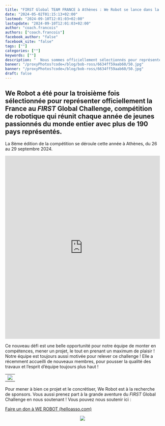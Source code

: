 ```yaml
---
title: "FIRST Global TEAM FRANCE à Athènes : We Robot se lance dans la compétition ! "
date: "2024-05-02T01:15:13+02:00"
lastmod: "2024-09-10T12:01:03+02:00"
lastupdate: "2024-09-10T12:01:03+02:00"
author: "coach.francois"
authors: ["coach.francois"]
facebook_author: "false"
facebook_site: "false"
tags: [""]
categories: [""]
keywords: [""]
description: "  Nous sommes officiellement sélectionnés pour représenter la France aux 8ème « Jeux Olympiques » de la robotique du FIRST Global Challenge à Athènes du 26 au 29 septembre 2024 "
baneer: "/proxyPhotos?code=/blog/bob-ross/6634ff59aab60/50.jpg"
banner: "/proxyPhotos?code=/blog/bob-ross/6634ff59aab60/50.jpg"
draft: false
---
```

## We Robot a été pour la troisième fois sélectionnée pour représenter officiellement la France au <i>FIRST</i> Global Challenge, compétition de robotique qui réunit chaque année de jeunes passionnés du monde entier avec plus de 190 pays représentés. 

La 8ème édition de la compétition se déroule cette année à Athènes, du 26 au 29 septembre 2024.

<iframe class="youtube-player" width="100%" height="597" src="https://www.youtube.com/embed/MAF51J53uoE?
version=3&amp;rel=1&amp;showsearch=0&amp;showinfo=1&amp;iv_load_policy=1&amp;fs=1&amp;hl=fr-FR&amp;autohide=2&amp;wmode=transparent" allowfullscreen="true" style="border:0;" sandbox="allow-scripts allow-same-origin allow-popups allow-presentation allow-popups-to-escape-sandbox"></iframe>
 
Ce nouveau défi est une belle opportunité pour notre équipe de monter en compétences, mener un projet, le tout en prenant un maximum de plaisir ! Notre équipe est toujours aussi motivée pour relever ce challenge ! Elle a récemment accueilli de nouveaux membres, pour pousser la qualité des travaux et l’esprit d’équipe toujours plus haut !

<center>
<table>
    <tr>
        <td><img src="https://werobot.fr/posts/Trombinoscope.png"></td>
    </tr>
</table>
</center>

Pour mener à bien ce projet et le concrétiser, We Robot est à la recherche de sponsors. Vous aussi prenez part à la grande aventure du <i>FIRST</i> Global Challenge en nous soutenant ! Vous pouvez nous soutenir ici :
<!--hyperlien vers une page Web-->
<a href="https://www.helloasso.com/associations/we-robot/formulaires/1"
   title="soutenir We Robot">  

Faire un don à WE ROBOT (helloasso.com)
</a>

<center>
<div style="width: 100%">
<img src="/proxyPhotos?code=/blog/bob-ross/6509b99fa50d9/50.jpg">
</div>
</center>

    

